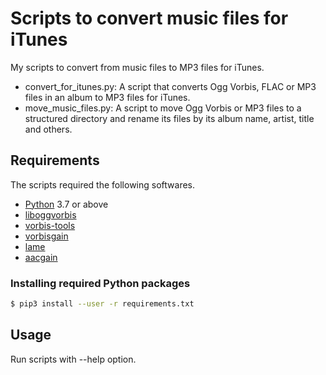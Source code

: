 # Scripts to convert music files for iTunes

My scripts to convert from music files to MP3 files for iTunes.

* convert_for_itunes.py: A script that converts Ogg Vorbis, FLAC or MP3 files in an album to MP3 files for iTunes.
* move_music_files.py: A script to move Ogg Vorbis or MP3 files to a structured directory and rename its files by its album name, artist, title and others.

## Requirements

The scripts required the following softwares.

* [Python](https://www.python.org/) 3.7 or above
* [liboggvorbis](https://github.com/AO-Yumi/vorbis_aotuv)
* [vorbis-tools](https://github.com/xiph/vorbis-tools)
* [vorbisgain](https://sjeng.org/vorbisgain.html)
* [lame](https://sourceforge.net/projects/lame/)
* [aacgain](http://aacgain.altosdesign.com/)

### Installing required Python packages

```bash
$ pip3 install --user -r requirements.txt
```

## Usage

Run scripts with --help option.
